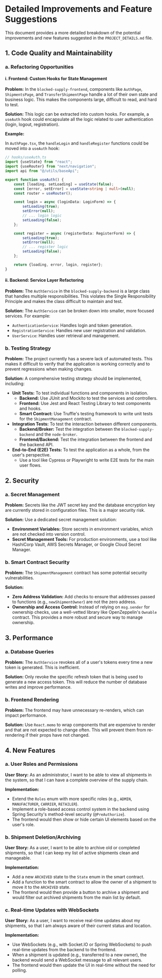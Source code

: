 # Detailed Improvements and Feature Suggestions

This document provides a more detailed breakdown of the potential improvements and new features suggested in the `PROJECT_DETAILS.md` file.

## 1. Code Quality and Maintainability

### a. Refactoring Opportunities

#### i. Frontend: Custom Hooks for State Management

**Problem:** In the `blocked-supply-frontend`, components like `AuthPage`, `ShipmentsPage`, and `TransferShipmentPage` handle a lot of their own state and business logic. This makes the components large, difficult to read, and hard to test.

**Solution:** This logic can be extracted into custom hooks. For example, a `useAuth` hook could encapsulate all the logic related to user authentication (login, logout, registration).

**Example:**

In `AuthPage.tsx`, the `handleLogin` and `handleRegister` functions could be moved into a `useAuth` hook:

```typescript
// hooks/useAuth.ts
import {useState} from "react";
import {useRouter} from "next/navigation";
import api from "@/utils/baseApi";

export function useAuth() {
    const [loading, setLoading] = useState(false);
    const [error, setError] = useState<string | null>(null);
    const router = useRouter();

    const login = async (loginData: LoginForm) => {
        setLoading(true);
        setError(null);
        // ... login logic
        setLoading(false);
    };

    const register = async (registerData: RegisterForm) => {
        setLoading(true);
        setError(null);
        // ... register logic
        setLoading(false);
    };

    return {loading, error, login, register};
}
```

#### ii. Backend: Service Layer Refactoring

**Problem:** The `AuthService` in the `blocked-supply-backend` is a large class that handles multiple responsibilities. This violates the Single Responsibility Principle and makes the class difficult to maintain and test.

**Solution:** The `AuthService` can be broken down into smaller, more focused services. For example:
-   `AuthenticationService`: Handles login and token generation.
-   `RegistrationService`: Handles new user registration and validation.
-   `UserService`: Handles user retrieval and management.

### b. Testing Strategy

**Problem:** The project currently has a severe lack of automated tests. This makes it difficult to verify that the application is working correctly and to prevent regressions when making changes.

**Solution:** A comprehensive testing strategy should be implemented, including:

-   **Unit Tests:** To test individual functions and components in isolation.
    -   **Backend:** Use JUnit and Mockito to test the services and controllers.
    -   **Frontend:** Use Jest and React Testing Library to test components and hooks.
    -   **Smart Contract:** Use Truffle's testing framework to write unit tests for the `ShipmentManagement` contract.
-   **Integration Tests:** To test the interaction between different components.
    -   **Backend/Broker:** Test the integration between the `blocked-supply-backend` and the `node-broker`.
    -   **Frontend/Backend:** Test the integration between the frontend and the backend API.
-   **End-to-End (E2E) Tests:** To test the application as a whole, from the user's perspective.
    -   Use a tool like Cypress or Playwright to write E2E tests for the main user flows.

## 2. Security

### a. Secret Management

**Problem:** Secrets like the JWT secret key and the database encryption key are currently stored in configuration files. This is a major security risk.

**Solution:** Use a dedicated secret management solution:
-   **Environment Variables:** Store secrets in environment variables, which are not checked into version control.
-   **Secret Management Tools:** For production environments, use a tool like HashiCorp Vault, AWS Secrets Manager, or Google Cloud Secret Manager.

### b. Smart Contract Security

**Problem:** The `ShipmentManagement` contract has some potential security vulnerabilities.

**Solution:**
-   **Zero Address Validation:** Add checks to ensure that addresses passed to functions (e.g., `newShipmentOwner`) are not the zero address.
-   **Ownership and Access Control:** Instead of relying on `msg.sender` for ownership checks, use a well-vetted library like OpenZeppelin's `Ownable` contract. This provides a more robust and secure way to manage ownership.

## 3. Performance

### a. Database Queries

**Problem:** The `AuthService` revokes all of a user's tokens every time a new token is generated. This is inefficient.

**Solution:** Only revoke the specific refresh token that is being used to generate a new access token. This will reduce the number of database writes and improve performance.

### b. Frontend Rendering

**Problem:** The frontend may have unnecessary re-renders, which can impact performance.

**Solution:** Use `React.memo` to wrap components that are expensive to render and that are not expected to change often. This will prevent them from re-rendering if their props have not changed.

## 4. New Features

### a. User Roles and Permissions

**User Story:** As an administrator, I want to be able to view all shipments in the system, so that I can have a complete overview of the supply chain.

**Implementation:**
-   Extend the `Roles` enum with more specific roles (e.g., `ADMIN`, `MANUFACTURER`, `CARRIER`, `RETAILER`).
-   Implement a role-based access control system in the backend using Spring Security's method-level security (`@PreAuthorize`).
-   The frontend would then show or hide certain UI elements based on the user's role.

### b. Shipment Deletion/Archiving

**User Story:** As a user, I want to be able to archive old or completed shipments, so that I can keep my list of active shipments clean and manageable.

**Implementation:**
-   Add a new `ARCHIVED` state to the `State` enum in the smart contract.
-   Add a function to the smart contract to allow the owner of a shipment to move it to the `ARCHIVED` state.
-   The frontend would then provide a button to archive a shipment and would filter out archived shipments from the main list by default.

### c. Real-time Updates with WebSockets

**User Story:** As a user, I want to receive real-time updates about my shipments, so that I am always aware of their current status and location.

**Implementation:**
-   Use WebSockets (e.g., with Socket.IO or Spring WebSockets) to push real-time updates from the backend to the frontend.
-   When a shipment is updated (e.g., transferred to a new owner), the backend would send a WebSocket message to all relevant users.
-   The frontend would then update the UI in real-time without the need for polling.
